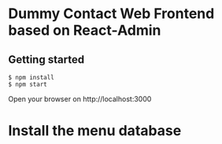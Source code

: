 # Dummy Contact Web Frontend based on React-Admin

## Getting started

```
$ npm install
$ npm start
```

Open your browser on http://localhost:3000

# Install the menu database

